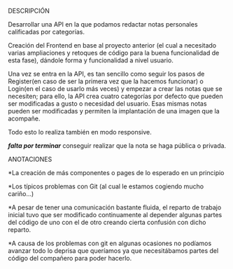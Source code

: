 DESCRIPCIÓN

Desarrollar una API en la que podamos redactar notas personales calificadas por categorías.

Creación del Frontend  en base al proyecto anterior (el cual a necesitado varias ampliaciones y retoques de código para la buena funcionalidad de esta fase), dándole forma y funcionalidad a nivel usuario.

Una vez se entra en la API, es tan sencillo como seguir los pasos de Register(en caso de ser la primera vez que la hacemos funcionar) o Login(en el caso de usarlo más veces) y empezar a crear las notas que se necesiten; para ello, la API crea cuatro categorías por defecto que pueden ser modificadas a gusto o necesidad del usuario. Esas mismas notas pueden ser modificadas  y permiten la implantación de una imagen que la acompañe.

Todo esto lo realiza también en modo responsive.

 

***falta por terminar*** conseguir realizar que la nota se haga pública o privada.

 

ANOTACIONES

*La creación de más componentes o pages de lo esperado en un principio

*Los típicos problemas con Git (al cual le estamos cogiendo mucho cariño…)

*A pesar de tener una comunicación bastante fluida, el reparto de trabajo inicial tuvo que ser modificado continuamente al depender algunas partes del código de uno con el de otro creando cierta confusión con dicho reparto.

*A causa de los problemas con git en algunas ocasiones no podíamos avanzar todo lo deprisa que queríamos ya que necesitábamos partes del código del compañero para poder hacerlo.

 
